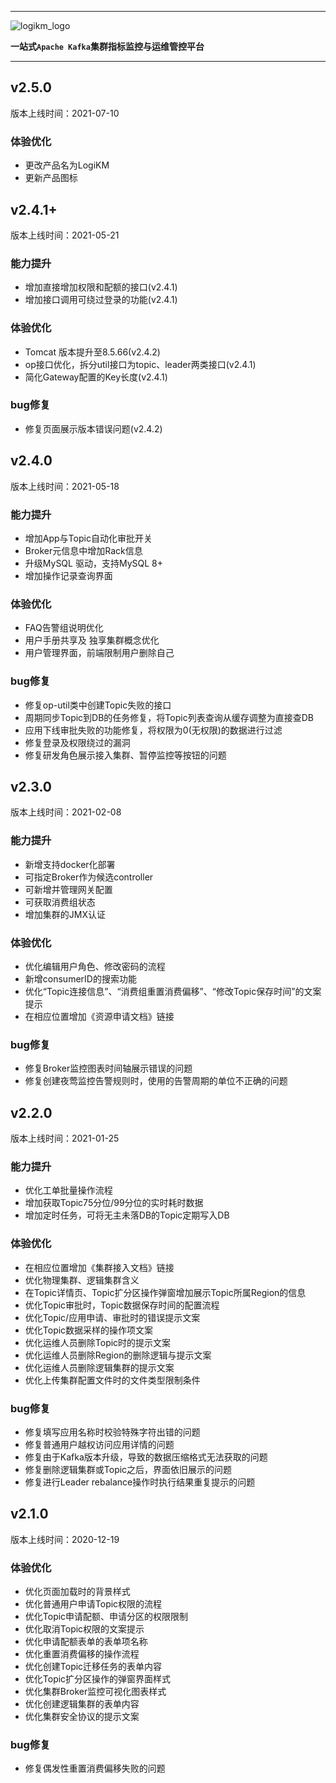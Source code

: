
---

![logikm_logo](https://user-images.githubusercontent.com/71620349/125024570-9e07a100-e0b3-11eb-8ebc-22e73e056771.png)

**一站式`Apache Kafka`集群指标监控与运维管控平台**

--- 

## v2.5.0

版本上线时间：2021-07-10

### 体验优化
- 更改产品名为LogiKM
- 更新产品图标


## v2.4.1+

版本上线时间：2021-05-21

### 能力提升
- 增加直接增加权限和配额的接口(v2.4.1)
- 增加接口调用可绕过登录的功能(v2.4.1)

### 体验优化
- Tomcat 版本提升至8.5.66(v2.4.2)
- op接口优化，拆分util接口为topic、leader两类接口(v2.4.1)
- 简化Gateway配置的Key长度(v2.4.1)

### bug修复
- 修复页面展示版本错误问题(v2.4.2)


## v2.4.0

版本上线时间：2021-05-18


### 能力提升

- 增加App与Topic自动化审批开关
- Broker元信息中增加Rack信息
- 升级MySQL 驱动，支持MySQL 8+
- 增加操作记录查询界面

### 体验优化

- FAQ告警组说明优化
- 用户手册共享及 独享集群概念优化
- 用户管理界面，前端限制用户删除自己

### bug修复

- 修复op-util类中创建Topic失败的接口
- 周期同步Topic到DB的任务修复，将Topic列表查询从缓存调整为直接查DB
- 应用下线审批失败的功能修复，将权限为0(无权限)的数据进行过滤
- 修复登录及权限绕过的漏洞
- 修复研发角色展示接入集群、暂停监控等按钮的问题


## v2.3.0

版本上线时间：2021-02-08


### 能力提升

- 新增支持docker化部署
- 可指定Broker作为候选controller
- 可新增并管理网关配置
- 可获取消费组状态
- 增加集群的JMX认证  

### 体验优化

- 优化编辑用户角色、修改密码的流程
- 新增consumerID的搜索功能
- 优化“Topic连接信息”、“消费组重置消费偏移”、“修改Topic保存时间”的文案提示
- 在相应位置增加《资源申请文档》链接 

### bug修复

- 修复Broker监控图表时间轴展示错误的问题
- 修复创建夜莺监控告警规则时，使用的告警周期的单位不正确的问题



## v2.2.0

版本上线时间：2021-01-25



### 能力提升

- 优化工单批量操作流程 
- 增加获取Topic75分位/99分位的实时耗时数据
- 增加定时任务，可将无主未落DB的Topic定期写入DB

### 体验优化

- 在相应位置增加《集群接入文档》链接
- 优化物理集群、逻辑集群含义
- 在Topic详情页、Topic扩分区操作弹窗增加展示Topic所属Region的信息
- 优化Topic审批时，Topic数据保存时间的配置流程
- 优化Topic/应用申请、审批时的错误提示文案
- 优化Topic数据采样的操作项文案
- 优化运维人员删除Topic时的提示文案
- 优化运维人员删除Region的删除逻辑与提示文案
- 优化运维人员删除逻辑集群的提示文案
- 优化上传集群配置文件时的文件类型限制条件

### bug修复

- 修复填写应用名称时校验特殊字符出错的问题
- 修复普通用户越权访问应用详情的问题
- 修复由于Kafka版本升级，导致的数据压缩格式无法获取的问题
- 修复删除逻辑集群或Topic之后，界面依旧展示的问题
- 修复进行Leader rebalance操作时执行结果重复提示的问题


## v2.1.0

版本上线时间：2020-12-19



### 体验优化

- 优化页面加载时的背景样式
- 优化普通用户申请Topic权限的流程
- 优化Topic申请配额、申请分区的权限限制
- 优化取消Topic权限的文案提示
- 优化申请配额表单的表单项名称
- 优化重置消费偏移的操作流程
- 优化创建Topic迁移任务的表单内容
- 优化Topic扩分区操作的弹窗界面样式
- 优化集群Broker监控可视化图表样式
- 优化创建逻辑集群的表单内容
- 优化集群安全协议的提示文案

### bug修复

- 修复偶发性重置消费偏移失败的问题




